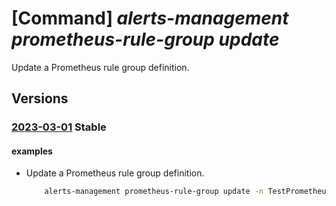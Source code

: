 # [Command] _alerts-management prometheus-rule-group update_

Update a Prometheus rule group definition.

## Versions

### [2023-03-01](/Resources/mgmt-plane/L3N1YnNjcmlwdGlvbnMve30vcmVzb3VyY2Vncm91cHMve30vcHJvdmlkZXJzL21pY3Jvc29mdC5hbGVydHNtYW5hZ2VtZW50L3Byb21ldGhldXNydWxlZ3JvdXBzL3t9/2023-03-01.xml) **Stable**

<!-- mgmt-plane /subscriptions/{}/resourcegroups/{}/providers/microsoft.alertsmanagement/prometheusrulegroups/{} 2023-03-01 -->

#### examples

- Update a Prometheus rule group definition.
    ```bash
        alerts-management prometheus-rule-group update -n TestPrometheusRuleGroup -g MyResourceGroup --tags key=value
    ```
